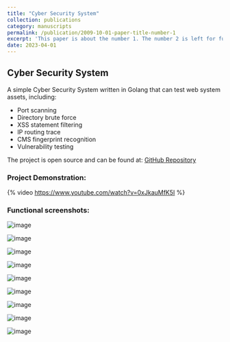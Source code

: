 ```yaml
---
title: "Cyber Security System"
collection: publications
category: manuscripts
permalink: /publication/2009-10-01-paper-title-number-1
excerpt: 'This paper is about the number 1. The number 2 is left for future work.'
date: 2023-04-01
---
```


## Cyber Security System

A simple Cyber Security System written in Golang that can test web system assets, including:

- Port scanning
- Directory brute force
- XSS statement filtering
- IP routing trace
- CMS fingerprint recognition
- Vulnerability testing

The project is open source and can be found at: [GitHub Repository](https://github.com/crabin/graduation-design)

### Project Demonstration:
{% video https://www.youtube.com/watch?v=0xJkauMfK5I %}

### Functional screenshots:

![image](cyber_security_system/1.png)

![image](cyber_security_system/2.png)

![image](cyber_security_system/3.png)

![image](cyber_security_system/4.png)

![image](cyber_security_system/5.png)

![image](cyber_security_system/6.png)

![image](cyber_security_system/7.png)

![image](cyber_security_system/8.png)

![image](cyber_security_system/9.png)